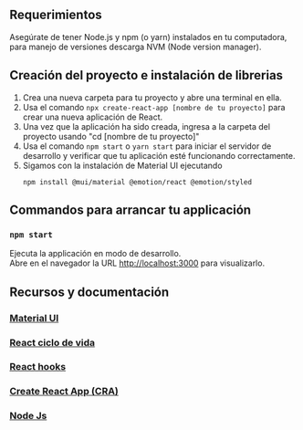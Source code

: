 ## Requerimientos

Asegúrate de tener Node.js y npm (o yarn) instalados en tu computadora, para manejo de versiones descarga NVM (Node version manager).

## Creación del proyecto e instalación de librerias

1. Crea una nueva carpeta para tu proyecto y abre una terminal en ella.
2. Usa el comando `npx create-react-app [nombre de tu proyecto]` para crear una nueva aplicación de React.
3. Una vez que la aplicación ha sido creada, ingresa a la carpeta del proyecto usando "cd [nombre de tu proyecto]"
4. Usa el comando `npm start` o `yarn start` para iniciar el servidor de desarrollo y verificar que tu aplicación esté funcionando correctamente.
5. Sigamos con la instalación de Material UI ejecutando
   ```
   npm install @mui/material @emotion/react @emotion/styled
   ```

## Commandos para arrancar tu applicación

### `npm start`

Ejecuta la applicación en modo de desarrollo.\
Abre en el navegador la URL [http://localhost:3000](http://localhost:3000) para visualizarlo.

## Recursos y documentación

### [Material UI](https://mui.com/material-ui/getting-started/installation/)

### [React ciclo de vida](https://es.reactjs.org/docs/state-and-lifecycle.html)

### [React hooks](https://es.reactjs.org/docs/hooks-intro.html)

### [Create React App (CRA)](https://create-react-app.dev/docs/getting-started)

### [Node Js](https://nodejs.org/en/)
